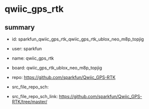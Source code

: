 # qwiic_gps_rtk
 
## summary 
* id: sparkfun_qwiic_gps_rtk_qwiic_gps_rtk_ublox_neo_m8p_topjig
* user: sparkfun
* name: qwiic_gps_rtk
* board: qwiic_gps_rtk_ublox_neo_m8p_topjig
* repo: https://github.com/sparkfun/Qwiic_GPS-RTK



* src_file_repo_sch: 
* src_file_repo_sch_link: https://github.com/sparkfun/Qwiic_GPS-RTK/tree/master/




